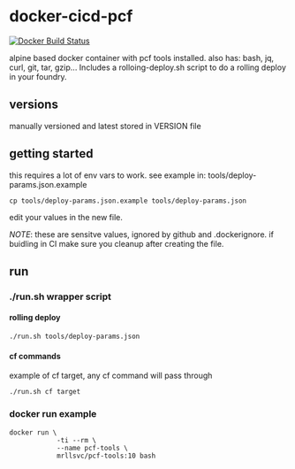 # docker-cicd-pcf


[![Docker Build Status](https://img.shields.io/docker/build/merrillcorporation/docker-cicd-pcf.svg?style=for-the-badge)](https://hub.docker.com/r/merrillcorporation/docker-cicd-pcf/builds/)


alpine based docker container with pcf tools installed. also has: bash, jq, curl, git, tar, gzip...
Includes a rolloing-deploy.sh script to do a rolling deploy in your foundry.

## versions
manually versioned and latest stored in VERSION file

## getting started
this requires a lot of env vars to work. see example in: tools/deploy-params.json.example

`cp tools/deploy-params.json.example tools/deploy-params.json`

edit your values in the new file.

*NOTE*: these are sensitve values, ignored by github and .dockerignore. if buidling in CI make sure you cleanup after creating the file.

## run
### ./run.sh wrapper script
#### rolling deploy
`./run.sh tools/deploy-params.json`

#### cf commands
example of cf target, any cf command will pass through

`./run.sh cf target`

### docker run example
```
docker run \
            -ti --rm \
            --name pcf-tools \
            mrllsvc/pcf-tools:10 bash
```
